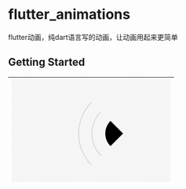 # flutter_animations

flutter动画，纯dart语言写的动画，让动画用起来更简单

## Getting Started

|![](img/sound.gif)| 
|:-:|
